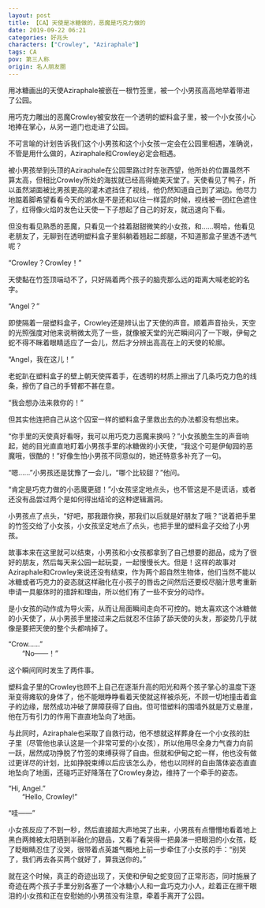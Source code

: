 ```yaml
---
layout: post
title: 【CA】天使是冰糖做的，恶魔是巧克力做的
date: 2019-09-22 06:21
categories: 好兆头
characters: ["Crowley", "Aziraphale"]
tags: CA
pov: 第三人称
origin: 名人朋友圈
---
```


用冰糖画出的天使Aziraphale被嵌在一根竹签里，被一个小男孩高高地举着带进了公园。

用巧克力雕出的恶魔Crowley被安放在一个透明的塑料盒子里，被一个小女孩小心地捧在掌心，从另一道门也走进了公园。

不可言喻的计划告诉我们这个小男孩和这个小女孩一定会在公园里相遇，准确说，不管是用什么做的，Aziraphale和Crowley必定会相遇。

被小男孩举到头顶的Aziraphale在公园里路过时东张西望，他所处的位置虽然不算太高，但相比Crowley所处的海拔就已经高得媲美天堂了。天使看见了鸭子，所以虽然湖面被比男孩更高的灌木遮挡住了视线，他仍然知道自己到了湖边。他尽力地踮着脚希望看看今天的湖水是不是还和以往一样蓝的时候，视线被一团红色遮住了，红得像火焰的发色让天使一下子想起了自己的好友，就迅速向下看。

但没有看见熟悉的恶魔，只看见一个挂着甜甜微笑的小女孩，和……啊哈，他看见老朋友了，无聊到在透明塑料盒子里斜躺着翘起二郎腿，不知道那盒子里透不透气呢？

“Crowley？Crowley！”

天使黏在竹签顶端动不了，只好隔着两个孩子的脑壳那么远的距离大喊老蛇的名字。

“Angel？”

即使隔着一层塑料盒子，Crowley还是辨认出了天使的声音。顺着声音抬头，天空的光照强度对他来说稍微太亮了一些，就像被天堂的光芒瞬间闪了一下眼，伊甸之蛇不得不眯着眼睛适应了一会儿，然后才分辨出高高在上的天使的轮廓。

“Angel，我在这儿！”

老蛇趴在塑料盒子的壁上朝天使挥着手，在透明的材质上擦出了几条巧克力色的线条，擦伤了自己的手臂都不甚在意。

“我会想办法来救你的！”

但其实他连把自己从这个囚室一样的塑料盒子里救出去的办法都没有想出来。

“你手里的天使真好看呀，我可以用巧克力恶魔来换吗？”小女孩脆生生的声音响起，她的目光直直地盯着小男孩手里的冰糖做的小天使，“我这个可是伊甸园的恶魔哦，很酷的！”好像生怕小男孩不同意似的，她还特意多补充了一句。

“嗯……”小男孩还是犹豫了一会儿，“哪个比较甜？”他问。

“肯定是巧克力做的小恶魔更甜！”小女孩坚定地点头，也不管这是不是谎话，或者还没有品尝过两个是如何得出结论的这种逻辑漏洞。

小男孩点了点头，“好吧，那我跟你换，那我们以后就是好朋友了哦？”说着把手里的竹签交给了小女孩，小女孩坚定地点了点头，也把手里的塑料盒子交给了小男孩。

故事本来在这里就可以结束，小男孩和小女孩都拿到了自己想要的甜品，成为了很好的朋友，然后每天来公园一起玩耍，一起慢慢长大。但是！这样的故事对Aziraphale和Crowley来说还没有结束，作为两个超自然生物体，他们当然不能以冰糖或者巧克力的姿态就这样融化在小孩子的唇齿之间然后还要绞尽脑汁思考重新申请一具躯体时的措辞和理由，所以他们有了一些不安分的动作。

是小女孩的动作成为导火索，从而让局面瞬间走向不可控的。她太喜欢这个冰糖做的小天使了，从小男孩手里接过来之后就忍不住舔了舔天使的头发，那姿势几乎就像是要把天使的整个头都啃掉了。

“Crow……”<br>
&emsp;&emsp;“No——！”

这个瞬间同时发生了两件事。

塑料盒子里的Crowley也顾不上自己在逐渐升高的阳光和两个孩子掌心的温度下逐渐变得瘫软的身体了，他不能眼睁睁看着天使就这样被杀死，不顾一切地撞击着盒子的边缘，居然成功冲破了屏障获得了自由。但可惜塑料的围墙外就是万丈悬崖，他在万有引力的作用下直直地坠向了地面。

与此同时，Aziraphale也采取了自救行动，他不想就这样葬身在一个小女孩的肚子里（尽管他也承认这是一个非常可爱的小女孩），所以他用尽全身力气奋力向前一跃，居然成功挣脱了竹签的束缚获得了自由。但就和伊甸之蛇一样，他也没有做过更详尽的计划，比如挣脱束缚以后应该怎么办，他也以同样的自由落体姿态直直地坠向了地面，还碰巧正好降落在了Crowley身边，维持了一个牵手的姿态。

“Hi, Angel.”<br>
&emsp;&emsp;“Hello, Crowley!”

“哇——”

小女孩反应了不到一秒，然后直接超大声地哭了出来，小男孩有点懵懵地看着地上黑白两摊被太阳晒到半融化的甜品，又看了看哭得一把鼻涕一把眼泪的小女孩，眨了眨眼睛忍住了没哭，很带着点英雄气概地上前一步牵住了小女孩的手：“别哭了，我们再去各买两个就好了，算我送你的。”

就在这个时候，真正的奇迹出现了，天使和伊甸之蛇变回了正常形态，同时施展了奇迹在两个孩子手里分别各塞了一个冰糖小人和一盒巧克力小人，趁着正在擦干眼泪的小女孩和正在安慰她的小男孩没有注意，牵着手离开了公园。

